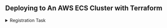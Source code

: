 ## Deploying to An AWS ECS Cluster with Terraform

<details>
<br/>
<summary>Registration Task</summary>

![](screenshots/registered.png)

</details>
